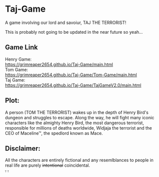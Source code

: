# Taj-Game
A game involving our lord and savoiur, TAJ THE TERRORIST!

This is probably not going to be updated in the near future so yeah...

## Game Link
Henry Game:<br>
<a>https://grimreaper2654.github.io/Taj-Game/main.html</a><br>
Tom Game:<br>
<a>https://grimreaper2654.github.io/Taj-Game/Tom-Game/main.html</a><br>
Taj Game:<br>
<a>https://grimreaper2654.github.io/Taj-Game/TajGameV2.0/main.html</a><br>


## Plot:
A person (TOM THE TERRORIST) wakes up in the depth of Henry Bird's dungeon and struggles to escape. Along the way, he will fight many iconic characters like the almighty Henry Bird, the most dangerous terrorist, responsible for millions of deaths worldwide, Widjaja the terrorist and the CEO of Maceline™, the spedlord known as Mace.

## Disclaimer:
All the characters are entirely fictional and any resemlblances to people in real life are purely ~~intentional~~ coincidental.
<br>~~.~~ ~~.~~

